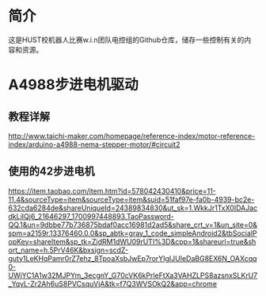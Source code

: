 # 简介
这是HUST校机器人比赛w.i.n团队电控组的Github仓库，储存一些控制有关的内容和资源。

# A4988步进电机驱动
## 教程详解
http://www.taichi-maker.com/homepage/reference-index/motor-reference-index/arduino-a4988-nema-stepper-motor/#circuit2

## 使用的42步进电机
https://item.taobao.com/item.htm?id=578042430410&price=11-11.4&sourceType=item&sourceType=item&suid=51faf97e-fa0b-4939-bc2e-632cda6284de&shareUniqueId=24389834830&ut_sk=1.WkkJr1TxX0IDAJacdkLjIQj6_21646297_1700997448893.TaoPassword-QQ.1&un=9dbbe77b736875bdaf0acc16981d2ad5&share_crt_v=1&un_site=0&spm=a2159r.13376460.0.0&sp_abtk=gray_1_code_simpleAndroid2&tbSocialPopKey=shareItem&sp_tk=ZjdRM1dWU09rUTI%3D&cpp=1&shareurl=true&short_name=h.5PrV46K&bxsign=scdZ-guty1LeKHqPamr0rZ7ehz_8TpoaXsbJwEp7rorYIgIJUIeDaBG8EX6N_OAXcqq0-UWjYC1A1w32MJPYm_3ecgnY_G70cVK6kPrleFtXa3VAHZLPS8azsnxSLKrU7_YqvL-Zr2Ah6uS8PVCsquVjA&tk=f7Q3WVSOkQ2&app=chrome